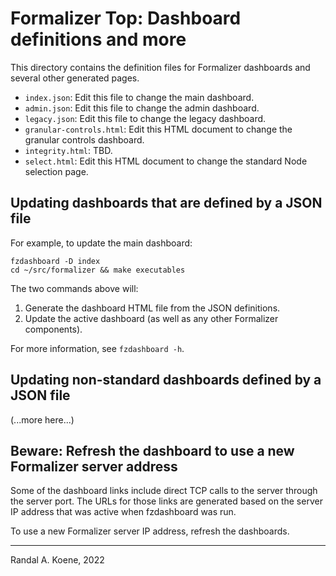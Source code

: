 # Formalizer Top: Dashboard definitions and more

This directory contains the definition files for Formalizer dashboards and several other
generated pages.

- `index.json`: Edit this file to change the main dashboard.
- `admin.json`: Edit this file to change the admin dashboard.
- `legacy.json`: Edit this file to change the legacy dashboard.
- `granular-controls.html`: Edit this HTML document to change the granular controls dashboard.
- `integrity.html`: TBD.
- `select.html`: Edit this HTML document to change the standard Node selection page.

## Updating dashboards that are defined by a JSON file

For example, to update the main dashboard:

```
fzdashboard -D index
cd ~/src/formalizer && make executables
```

The two commands above will:

1. Generate the dashboard HTML file from the JSON definitions.
2. Update the active dashboard (as well as any other Formalizer components).

For more information, see `fzdashboard -h`.

## Updating non-standard dashboards defined by a JSON file

(...more here...)

## Beware: Refresh the dashboard to use a new Formalizer server address

Some of the dashboard links include direct TCP calls to the server through
the server port. The URLs for those links are generated based on the
server IP address that was active when fzdashboard was run.

To use a new Formalizer server IP address, refresh the dashboards.

---
Randal A. Koene, 2022
